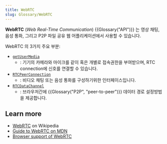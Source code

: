 ```yaml
---
title: WebRTC
slug: Glossary/WebRTC
---
```


**WebRTC** (_Web Real-Time Communication_) {{Glossary("API")}} 는 영상 채팅, 음성 통화, 그리고 P2P 파일 공유 웹 어플리케이션에서 사용할 수 있습니다.

WebRTC 의 3가지 주요 부분:

- [`getUserMedia`](/ko/docs/Web/API/MediaDevices/getUserMedia)
  - : 기기의 카메라와 마이크를 같이 혹은 개별로 접속권한을 부여받으며, RTC connection에 신호를 연결할 수 있습니다.
- [`RTCPeerConnection`](/ko/docs/Web/API/RTCPeerConnection)
  - : 비디오 채팅 또는 음성 통화를 구성하기위한 인터페이스입니다.
- [`RTCDataChannel`](/ko/docs/Web/API/RTCDataChannel)
  - : 브라우저간에 {{Glossary("P2P", "peer-to-peer")}} 데이터 경로 설정방법을 제공합니다.

## Learn more

- [WebRTC](https://ko.wikipedia.org/wiki/WebRTC) on Wikipedia
- [Guide to WebRTC on MDN](/ko/docs/Web/Guide/API/WebRTC)
- [Browser support of WebRTC](http://caniuse.com/rtcpeerconnection)

